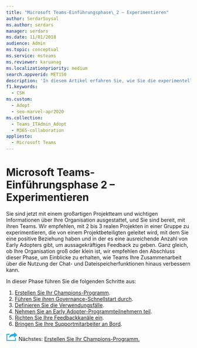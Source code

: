 ```yaml
---
title: "Microsoft Teams-Einführungsphase\_2 – Experimentieren"
author: SerdarSoysal
ms.author: serdars
manager: serdars
ms.date: 11/01/2018
audience: Admin
ms.topic: conceptual
ms.service: msteams
ms.reviewer: karuanag
ms.localizationpriority: medium
search.appverid: MET150
description: 'In diesem Artikel erfahren Sie, wie Sie die experimentelle Phase der Microsoft Teams durchführen.'
f1.keywords:
  - CSH
ms.custom:
  - Adopt
  - seo-marvel-apr2020
ms.collection:
  - Teams_ITAdmin_Adopt
  - M365-collaboration
appliesto:
  - Microsoft Teams
---
```



# <a name="microsoft-teams-adoption-phase-2---experiment"></a>Microsoft Teams-Einführungsphase 2 – Experimentieren

Sie sind jetzt mit einem großartigen Projektteam und wichtigen Informationen über Ihre Organisation ausgestattet, und Sie sind bereit, mit ihren Teams. Wir empfehlen, mit 2 bis 3 realen Projekten in einer Gruppe zu experimentieren, die von einem Projektbeteiligten geleitet wird, mit dem Sie eine positive Beziehung haben und in der es eine ausreichende Anzahl von Early Adopters gibt, um aussagekräftiges Feedback zu geben. Ganz gleich, ob Ihre Organisation groß oder klein ist, wir empfehlen den Abschluss dieser Phase, um Einblicke zu erhalten, wie Teams Ihre Zusammenarbeit über die Nutzung der Chat- und Dateispeicherfunktionen hinaus verbessern kann.  

In dieser Phase führen Sie die folgenden Schritte aus:

1. [Erstellen Sie Ihr Champions-Programm](teams-adoption-create-champions-program.md).
2. [Führen Sie ihren Governance-Schnellstart durch](teams-adoption-governance-quick-start.md).
3. [Definieren Sie die Verwendungsfälle](teams-adoption-define-usage-scenarios.md).
4. [Nehmen Sie an Early Adopter-Programmteilnehmern teil](teams-adoption-onboard-early-adopters.md).
5. [Richten Sie Ihre Feedbackkanäle ein](teams-adoption-onboard-early-adopters.md#gather-feedback).
6. [Bringen Sie Ihre Supportmitarbeiter an Bord](teams-adoption-onboard-support.md).

![Ein Symbol, das den nächsten Schritt darstellt.](media/teams-adoption-next-icon.png) Nächstes: [Erstellen Sie Ihr Champions-Programm.](teams-adoption-create-champions-program.md)

